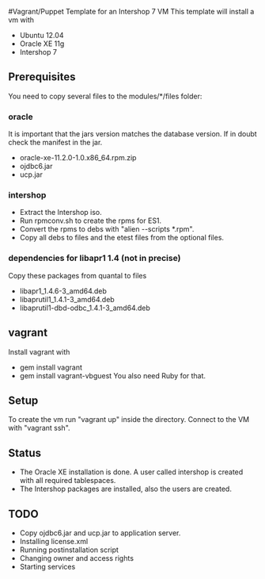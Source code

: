 #Vagrant/Puppet Template for an Intershop 7 VM
This template will install a vm with
* Ubuntu 12.04
* Oracle XE 11g
* Intershop 7

## Prerequisites
You need to copy several files to the modules/*/files folder:

### oracle
It is important that the jars version matches the database version. If in doubt check the manifest in the jar.
* oracle-xe-11.2.0-1.0.x86_64.rpm.zip
* ojdbc6.jar
* ucp.jar

### intershop
* Extract the Intershop iso.
* Run rpmconv.sh to create the rpms for ES1.
* Convert the rpms to debs with "alien --scripts *.rpm".
* Copy all debs to files and the etest files from the optional files.

### dependencies for libapr1 1.4 (not in precise) 
Copy these packages from quantal to files
* libapr1_1.4.6-3_amd64.deb
* libaprutil1_1.4.1-3_amd64.deb
* libaprutil1-dbd-odbc_1.4.1-3_amd64.deb

## vagrant
Install vagrant with
* gem install vagrant
* gem install vagrant-vbguest
You also need Ruby for that.

## Setup
To create the vm run "vagrant up" inside the directory. Connect to the VM with "vagrant ssh".

## Status
* The Oracle XE installation is done. A user called intershop is created with all required tablespaces.
* The Intershop packages are installed, also the users are created.

## TODO
* Copy ojdbc6.jar and ucp.jar to application server.
* Installing license.xml
* Running postinstallation script
* Changing owner and access rights
* Starting services
